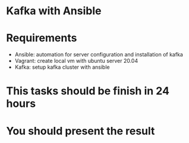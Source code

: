 # Kafka with Ansible

# Requirements
- Ansible: automation for server configuration and installation of kafka
- Vagrant: create local vm with ubuntu server 20.04
- Kafka: setup kafka cluster with ansible

# This tasks should be finish in 24 hours
# You should present the result
